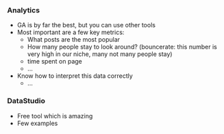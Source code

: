 
### Analytics

- GA is by far the best, but you can use other tools
- Most important are a few key metrics:
    - What posts are the most popular
    - How many people stay to look around? (bouncerate: this number is very high in our niche, many not many people stay)
    - time spent on page
    - …
- Know how to interpret this data correctly
    - …
 
### DataStudio

- Free tool which is amazing
- Few examples
